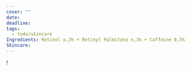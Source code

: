 ```yaml
---
cover: ""
date: 
deadline: 
tags:
  - todo/skincare
Ingredients: Retinol o,3% + Retinyl Palmitate o,3% + Caffeine 0,5%
Skincare: 
---
```

!